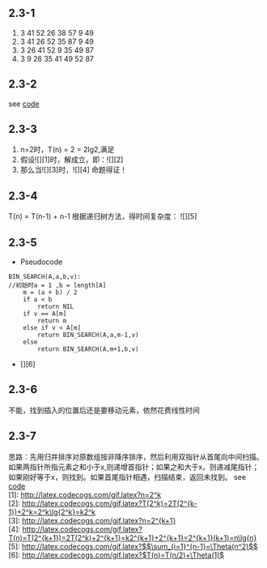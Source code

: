 ## 2.3-1 ##
1. 3 41 52 26 38 57 9 49
2. 3 41 26 52 35 87 9 49
3. 3 26 41 52 9 35 49 87
4. 3 9 26 35 41 49 52 87

## 2.3-2 ##
see [code](merge_sort.py)

## 2.3-3 ##
1. n=2时，T(n) = 2 = 2lg2,满足
2. 假设![][1]时，解成立，即：![][2]
3. 那么当![][3]时，![][4]
命题得证！

## 2.3-4 ##
T(n) = T(n-1) + n-1
根据递归树方法，得时间复杂度：
![][5]

## 2.3-5 ##
* Pseudocode
```
BIN_SEARCH(A,a,b,v):
//初始时a = 1 ,b = length[A]
	m = (a + b) / 2
	if a < b 
		return NIL
	if v == A[m]
		return m
	else if v < A[m]
		return BIN_SEARCH(A,a,m-1,v)
	else
		return BIN_SEARCH(A,m+1,b,v)
```

* [][6]

## 2.3-6 ##
不能，找到插入的位置后还是要移动元素，依然花费线性时间

## 2.3-7 ##
思路：先用归并排序对原数组按非降序排序，然后利用双指针从首尾向中间扫描。如果两指针所指元素之和小于x,则递增首指针；如果之和大于x，则递减尾指针；如果刚好等于x，则找到。如果首尾指针相遇，扫描结束，返回未找到。
see [code](ex2.3-7.py)  
[1]: http://latex.codecogs.com/gif.latex?n=2^k  
[2]: http://latex.codecogs.com/gif.latex?T(2^k)=2T(2^{k-1})+2^k=2^k\lg{2^k}=k2^k  
[3]: http://latex.codecogs.com/gif.latex?n=2^{k+1}  
[4]: http://latex.codecogs.com/gif.latex?T(n)=T(2^{k+1})=2T(2^k)+2^{k+1}=k2^{k+1}+2^{k+1}=2^{k+1}(k+1)=n\lg{n}  
[5]: http://latex.codecogs.com/gif.latex?$$\sum_{i=1}^{n-1}=\Theta(n^2)$$  
[6]: http://latex.codecogs.com/gif.latex?$T(n)=T(n/2)+\Theta(1)$  
